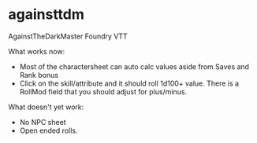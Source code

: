 # againsttdm
AgainstTheDarkMaster Foundry VTT

What works now:
- Most of the charactersheet can auto calc values aside from Saves and Rank bonus
- Click on the skill/attribute and it should roll 1d100+ value. There is a RollMod field that you should adjust for plus/minus.

What doesn't yet work:

- No NPC sheet
- Open ended rolls.



